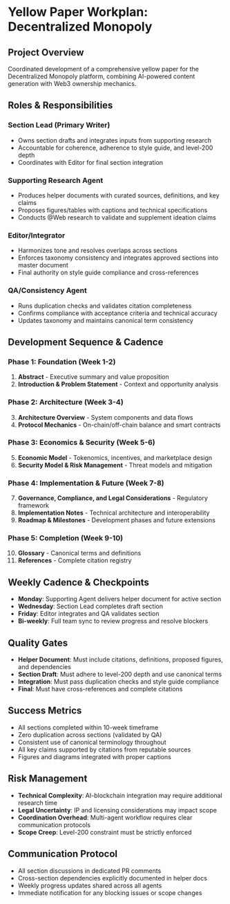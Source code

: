 # Yellow Paper Workplan: Decentralized Monopoly

## Project Overview
Coordinated development of a comprehensive yellow paper for the Decentralized Monopoly platform, combining AI-powered content generation with Web3 ownership mechanics.

## Roles & Responsibilities

### Section Lead (Primary Writer)
- Owns section drafts and integrates inputs from supporting research
- Accountable for coherence, adherence to style guide, and level-200 depth
- Coordinates with Editor for final section integration

### Supporting Research Agent
- Produces helper documents with curated sources, definitions, and key claims
- Proposes figures/tables with captions and technical specifications
- Conducts @Web research to validate and supplement ideation claims

### Editor/Integrator
- Harmonizes tone and resolves overlaps across sections
- Enforces taxonomy consistency and integrates approved sections into master document
- Final authority on style guide compliance and cross-references

### QA/Consistency Agent
- Runs duplication checks and validates citation completeness
- Confirms compliance with acceptance criteria and technical accuracy
- Updates taxonomy and maintains canonical term consistency

## Development Sequence & Cadence

### Phase 1: Foundation (Week 1-2)
1. **Abstract** - Executive summary and value proposition
2. **Introduction & Problem Statement** - Context and opportunity analysis

### Phase 2: Architecture (Week 3-4)
3. **Architecture Overview** - System components and data flows
4. **Protocol Mechanics** - On-chain/off-chain balance and smart contracts

### Phase 3: Economics & Security (Week 5-6)
5. **Economic Model** - Tokenomics, incentives, and marketplace design
6. **Security Model & Risk Management** - Threat models and mitigation

### Phase 4: Implementation & Future (Week 7-8)
7. **Governance, Compliance, and Legal Considerations** - Regulatory framework
8. **Implementation Notes** - Technical architecture and interoperability
9. **Roadmap & Milestones** - Development phases and future extensions

### Phase 5: Completion (Week 9-10)
10. **Glossary** - Canonical terms and definitions
11. **References** - Complete citation registry

## Weekly Cadence & Checkpoints
- **Monday**: Supporting Agent delivers helper document for active section
- **Wednesday**: Section Lead completes draft section
- **Friday**: Editor integrates and QA validates section
- **Bi-weekly**: Full team sync to review progress and resolve blockers

## Quality Gates
- **Helper Document**: Must include citations, definitions, proposed figures, and dependencies
- **Section Draft**: Must adhere to level-200 depth and use canonical terms
- **Integration**: Must pass duplication checks and style guide compliance
- **Final**: Must have cross-references and complete citations

## Success Metrics
- All sections completed within 10-week timeframe
- Zero duplication across sections (validated by QA)
- Consistent use of canonical terminology throughout
- All key claims supported by citations from reputable sources
- Figures and diagrams integrated with proper captions

## Risk Management
- **Technical Complexity**: AI-blockchain integration may require additional research time
- **Legal Uncertainty**: IP and licensing considerations may impact scope
- **Coordination Overhead**: Multi-agent workflow requires clear communication protocols
- **Scope Creep**: Level-200 constraint must be strictly enforced

## Communication Protocol
- All section discussions in dedicated PR comments
- Cross-section dependencies explicitly documented in helper docs
- Weekly progress updates shared across all agents
- Immediate notification for any blocking issues or scope changes
